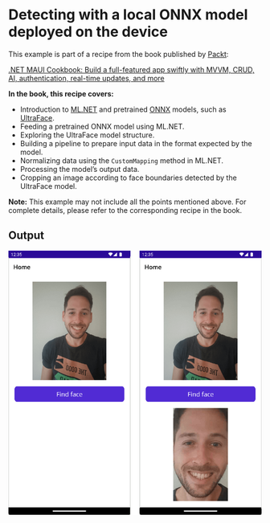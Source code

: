 # Detecting with a local ONNX model deployed on the device
This example is part of a recipe from the book published by [Packt](https://www.packtpub.com/en-us?utm_source=github):

[.NET MAUI Cookbook: Build a full-featured app swiftly with MVVM, CRUD, AI, authentication, real-time updates, and more](https://www.packtpub.com/en-IT/product/net-maui-cookbook-9781835464625)

**In the book, this recipe covers:**
* Introduction to [ML.NET](https://learn.microsoft.com/en-us/dotnet/machine-learning/overview) and pretrained [ONNX](https://onnx.ai/) models, such as [UltraFace](https://github.com/onnx/models/tree/main/validated/vision/body_analysis/ultraface).
* Feeding a pretrained ONNX model using ML.NET.
* Exploring the UltraFace model structure.
* Building a pipeline to prepare input data in the format expected by the model.
* Normalizing data using the `CustomMapping` method in ML.NET.
* Processing the model’s output data.
* Cropping an image according to face boundaries detected by the UltraFace model.

**Note:** This example may not include all the points mentioned above. For complete details, please refer to the corresponding recipe in the book.

## Output
![Face Detection](/Images/Face%20Detection.png)
